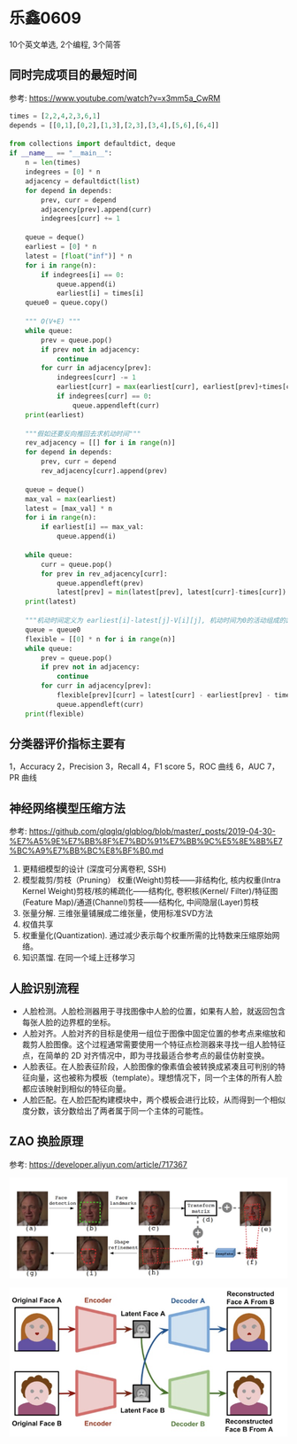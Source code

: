 # 乐鑫0609
10个英文单选, 2个编程, 3个简答

## 同时完成项目的最短时间
参考: https://www.youtube.com/watch?v=x3mm5a_CwRM
```python
times = [2,2,4,2,3,6,1]
depends = [[0,1],[0,2],[1,3],[2,3],[3,4],[5,6],[6,4]]

from collections import defaultdict, deque
if __name__ == "__main__":
    n = len(times)
    indegrees = [0] * n
    adjacency = defaultdict(list)
    for depend in depends:
        prev, curr = depend
        adjacency[prev].append(curr)
        indegrees[curr] += 1

    queue = deque()
    earliest = [0] * n
    latest = [float("inf")] * n
    for i in range(n):
        if indegrees[i] == 0:
            queue.append(i)
            earliest[i] = times[i]
    queue0 = queue.copy()

    """ O(V+E) """
    while queue:
        prev = queue.pop()
        if prev not in adjacency:
            continue
        for curr in adjacency[prev]:
            indegrees[curr] -= 1
            earliest[curr] = max(earliest[curr], earliest[prev]+times[curr])
            if indegrees[curr] == 0:
                queue.appendleft(curr)
    print(earliest)

    """假如还要反向推回去求机动时间"""
    rev_adjacency = [[] for i in range(n)]
    for depend in depends:
        prev, curr = depend
        rev_adjacency[curr].append(prev)

    queue = deque()
    max_val = max(earliest)
    latest = [max_val] * n
    for i in range(n):
        if earliest[i] == max_val:
            queue.append(i)

    while queue:
        curr = queue.pop()
        for prev in rev_adjacency[curr]:
            queue.appendleft(prev)
            latest[prev] = min(latest[prev], latest[curr]-times[curr])
    print(latest)

    """机动时间定义为 earliest[i]-latest[j]-V[i][j], 机动时间为0的活动组成的路径称为关键路径"""
    queue = queue0
    flexible = [[0] * n for i in range(n)]
    while queue:
        prev = queue.pop()
        if prev not in adjacency:
            continue
        for curr in adjacency[prev]:
            flexible[prev][curr] = latest[curr] - earliest[prev] - times[curr]
            queue.appendleft(curr)
    print(flexible)
```

## 分类器评价指标主要有
1，Accuracy
2，Precision
3，Recall
4，F1 score
5，ROC 曲线
6，AUC
7，PR 曲线

## 神经网络模型压缩方法
参考: https://github.com/glqglq/glqblog/blob/master/_posts/2019-04-30-%E7%A5%9E%E7%BB%8F%E7%BD%91%E7%BB%9C%E5%8E%8B%E7%BC%A9%E7%BB%BC%E8%BF%B0.md
1. 更精细模型的设计 (深度可分离卷积, SSH)
2. 模型裁剪/剪枝（Pruning）
权重(Weight)剪枝——非结构化, 核内权重(Intra Kernel Weight)剪枝/核的稀疏化——结构化, 卷积核(Kernel/ Filter)/特征图(Feature Map)/通道(Channel)剪枝——结构化, 中间隐层(Layer)剪枝
3. 张量分解. 三维张量铺展成二维张量，使用标准SVD方法
4. 权值共享
5. 权重量化(Quantization). 通过减少表示每个权重所需的比特数来压缩原始网络。
6. 知识蒸馏. 在同一个域上迁移学习




## 人脸识别流程
- 人脸检测。人脸检测器用于寻找图像中人脸的位置，如果有人脸，就返回包含每张人脸的边界框的坐标。
- 人脸对齐。人脸对齐的目标是使用一组位于图像中固定位置的参考点来缩放和裁剪人脸图像。这个过程通常需要使用一个特征点检测器来寻找一组人脸特征点，在简单的 2D 对齐情况中，即为寻找最适合参考点的最佳仿射变换。
- 人脸表征。在人脸表征阶段，人脸图像的像素值会被转换成紧凑且可判别的特征向量，这也被称为模板（template）。理想情况下，同一个主体的所有人脸都应该映射到相似的特征向量。
- 人脸匹配。在人脸匹配构建模块中，两个模板会进行比较，从而得到一个相似度分数，该分数给出了两者属于同一个主体的可能性。

## ZAO 换脸原理
参考: https://developer.aliyun.com/article/717367

![20200610_103430_34](assets/20200610_103430_34.png)

![20200610_103456_98](assets/20200610_103456_98.png)
